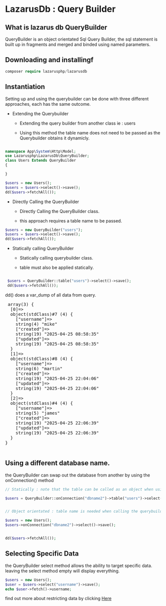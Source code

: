 # LazarusDb : Query Builder

## What is lazarus db QueryBuilder
 QueryBuilder is an object orientated Sql Query Builder, the sql statement is built up in fragments and merged and binded using named parameters.


## Downloading and installingf

```php
composer require lazarusphp/lazarusdb
```

 ## Instantiation

Setting up and using the querybuilder can be done with three different approaches, each has the same outcome.

* Extending the Querybuilder
    * Extending the query builder from another class ie : users

    * Using this method the table name does not need to be passed as the Querybuilder obtains it dynamicly.


```php

namespace App\System\Http\Model;
use Lazarusphp\LazarusDb\QueryBuilder;
class Users Extends QueryBuilder
{

}

$users = new Users();
$users = $users->select()->save();
dd($users->fetchAll());
```

* Directly Calling the QueryBuilder
    * Directly Calling the QueryBuilder class.

    * this approach requires a table name to be passed.


```php
$users = new QueryBuilder("users");
$users = $users->select()->save();
dd($users->fetchAll());
```

* Statically calling QueryBuilder
    * Statically calling querybuilder class.

    * table must also be applied statically.

```php

 $users = QueryBuilder::table("users")->select()->save();
 dd($users->fetchAll());

```

dd() does a var_dump of all data from query.


 <pre>
 array(3) {
  [0]=>
  object(stdClass)#7 (4) {
    ["username"]=>
    string(4) "mike"
    ["created"]=>
    string(19) "2025-04-25 08:58:35"
    ["updated"]=>
    string(19) "2025-04-25 08:58:35"
  }
  [1]=>
  object(stdClass)#8 (4) {
    ["username"]=>
    string(6) "martin"
    ["created"]=>
    string(19) "2025-04-25 22:04:06"
    ["updated"]=>
    string(19) "2025-04-25 22:04:06"
  }
  [2]=>
  object(stdClass)#4 (4) {
    ["username"]=>
    string(5) "james"
    ["created"]=>
    string(19) "2025-04-25 22:06:39"
    ["updated"]=>
    string(19) "2025-04-25 22:06:39"
  }
}
 </pre>

## Using a different database name.
the QueryBuilder can swap out the database from another  by using the onConnection() method

```php
// Statically : note that the table can be called as an object when using onConnection.

$users = QueryBuilder::onConnection("dbname2")->table("users")->select()->save();


// Object orientated : table name is needed when calling the querybuilder directly.

$users = new Users();
$users->onConnection("dbname2")->select()->save();


dd($users->fetchAll());
```

## Selecting Specific Data
the QueryBuilder select method allows the ability to target specific data.
leaving the select method empty will display everything.

```php
$users = new Users();
$user = $users->select("username")->save();
echo $user->fetch()->username;
```
find out more about restricting data by clicking [Here]("Select.md") 



